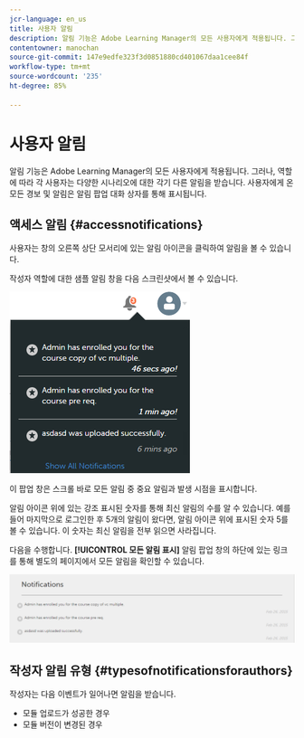 ```yaml
---
jcr-language: en_us
title: 사용자 알림
description: 알림 기능은 Adobe Learning Manager의 모든 사용자에게 적용됩니다. 그러나, 역할에 따라 각 사용자는 다양한 시나리오에 대한 각기 다른 알림을 받습니다. 사용자에게 온 모든 경보 및 알림은 알림 팝업 대화 상자를 통해 표시됩니다.
contentowner: manochan
source-git-commit: 147e9edfe323f3d0851880cd401067daa1cee84f
workflow-type: tm+mt
source-wordcount: '235'
ht-degree: 85%

---
```




# 사용자 알림

알림 기능은 Adobe Learning Manager의 모든 사용자에게 적용됩니다. 그러나, 역할에 따라 각 사용자는 다양한 시나리오에 대한 각기 다른 알림을 받습니다. 사용자에게 온 모든 경보 및 알림은 알림 팝업 대화 상자를 통해 표시됩니다.

## 액세스 알림 {#accessnotifications}

사용자는 창의 오른쪽 상단 모서리에 있는 알림 아이콘을 클릭하여 알림을 볼 수 있습니다.

작성자 역할에 대한 샘플 알림 창을 다음 스크린샷에서 볼 수 있습니다.

![](assets/author-notifications.png)

이 팝업 창은 스크롤 바로 모든 알림 중 중요 알림과 발생 시점을 표시합니다.

알림 아이콘 위에 있는 강조 표시된 숫자를 통해 최신 알림의 수를 알 수 있습니다. 예를 들어 마지막으로 로그인한 후 5개의 알림이 왔다면, 알림 아이콘 위에 표시된 숫자 5를 볼 수 있습니다. 이 숫자는 최신 알림을 전부 읽으면 사라집니다.

다음을 수행합니다. **[!UICONTROL 모든 알림 표시]** 알림 팝업 창의 하단에 있는 링크를 통해 별도의 페이지에서 모든 알림을 확인할 수 있습니다.

![](assets/author-notifications-page.png)

## 작성자 알림 유형 {#typesofnotificationsforauthors}

작성자는 다음 이벤트가 일어나면 알림을 받습니다.

* 모듈 업로드가 성공한 경우
* 모듈 버전이 변경된 경우
